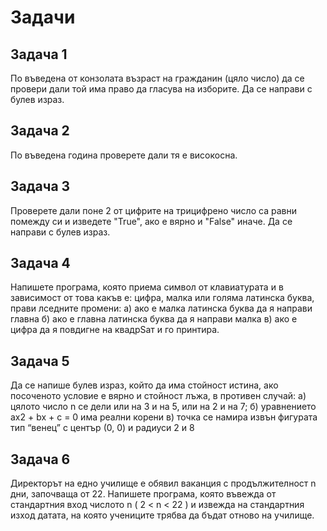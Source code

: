# Задачи 

## Задача 1

По въведена от конзолата възраст на гражданин (цяло число)
да се провери дали той има право да гласува на изборите. Да се направи с булев израз.

## Задача 2

По въведена година проверете дали тя е високосна.

## Задача 3

Проверете дали поне 2 от цифрите на трицифрено число са равни помежду си
и изведете "True", ако е вярно и "False" иначе. Да се направи с булев израз.

## Задача 4

Напишете програма, която приема символ от клавиатурата и в зависимост от това какъв е:
цифра, малка или голяма латинска буква, прави лседните промени:
а) ако е малка латинска буква да я направи главна
б) ако е главна латинска буква да я направи малка 
в) ако е цифра да я повдигне на квадрSат
и го принтира.

## Задача 5

Да се напише булев израз, който да има стойност истина, 
ако посоченото условие е вярно и стойност лъжа, в противен случай:
а) цялото число n се дели или на 3 и на 5, или на 2 и на 7;
б) уравнението ax2 + bx + c = 0 има реални корени
в) точка се намира извън фигурата тип “венец” с център (0, 0) и радиуси 2 и 8

## Задача 6

Директорът на едно училище е обявил ваканция с продължителност n дни, 
започваща от 22. Напишете програма, която въвежда от стандартния вход числото n ( 2 < n < 22 )
и извежда на стандартния изход датата, на която учениците трябва да бъдат отново на училище.
